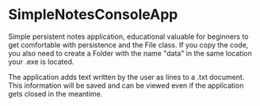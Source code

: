 # SimpleNotesConsoleApp
Simple persistent notes application, educational valuable for beginners to get comfortable with persistence and the File class. 
If you copy the code, you also need to create a Folder with the name "data" in the same location your .exe
is located.

The application adds text written by the user as lines to a .txt document. This information will be saved and
can be viewed even if the application gets closed in the meantime.
